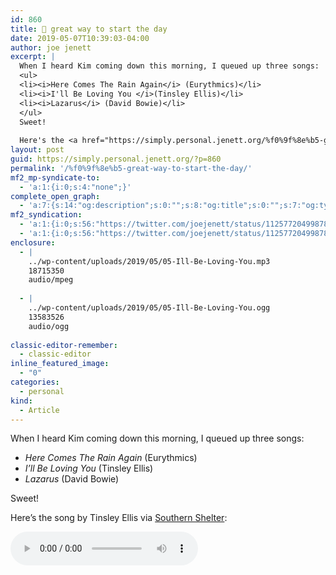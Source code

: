 ```yaml
---
id: 860
title: 🎵 great way to start the day
date: 2019-05-07T10:39:03-04:00
author: joe jenett
excerpt: |
  When I heard Kim coming down this morning, I queued up three songs:
  <ul>
  <li><i>Here Comes The Rain Again</i> (Eurythmics)</li>
  <li><i>I'll Be Loving You </i>(Tinsley Ellis)</li>
  <li><i>Lazarus</i> (David Bowie)</li>
  </ul>
  Sweet!
  
  Here's the <a href="https://simply.personal.jenett.org/%f0%9f%8e%b5-great-way-to-start-the-day/">song</a> by Tinsley Ellis via <a href="http://southernshelter.com/2011/02/tinsley-ellis-smiths-olde-bar-11201/">Southern Shelter</a>:
layout: post
guid: https://simply.personal.jenett.org/?p=860
permalink: '/%f0%9f%8e%b5-great-way-to-start-the-day/'
mf2_mp-syndicate-to:
  - 'a:1:{i:0;s:4:"none";}'
complete_open_graph:
  - 'a:7:{s:14:"og:description";s:0:"";s:8:"og:title";s:0:"";s:7:"og:type";s:0:"";s:12:"twitter:card";s:7:"summary";s:15:"twitter:creator";s:0:"";s:19:"twitter:description";s:0:"";s:8:"og:image";s:0:"";}'
mf2_syndication:
  - 'a:1:{i:0;s:56:"https://twitter.com/joejenett/status/1125772049987846144";}'
  - 'a:1:{i:0;s:56:"https://twitter.com/joejenett/status/1125772049987846144";}'
enclosure:
  - |
    ../wp-content/uploads/2019/05/05-Ill-Be-Loving-You.mp3
    18715350
    audio/mpeg
    
  - |
    ../wp-content/uploads/2019/05/05-Ill-Be-Loving-You.ogg
    13583526
    audio/ogg
    
classic-editor-remember:
  - classic-editor
inline_featured_image:
  - "0"
categories:
  - personal
kind:
  - Article
---
```

When I heard Kim coming down this morning, I queued up three songs:

  * _Here Comes The Rain Again_ (Eurythmics)
  * _I’ll Be Loving You_ (Tinsley Ellis)
  * _Lazarus_ (David Bowie)

Sweet!

Here’s the song by Tinsley Ellis via [Southern Shelter](http://southernshelter.com/):

<audio controls><source src="../wp-content/uploads/2019/05/05-Ill-Be-Loving-You.mp3" type="audio/mp3"><source src="../wp-content/uploads/2019/05/05-Ill-Be-Loving-You.ogg" type="audio/ogg"></audio>